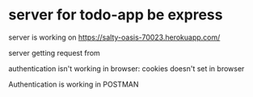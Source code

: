 # server for todo-app be express

server is working on https://salty-oasis-70023.herokuapp.com/

server getting request from 

authentication isn't working in browser: cookies doesn't set in browser

Authentication is working in POSTMAN
